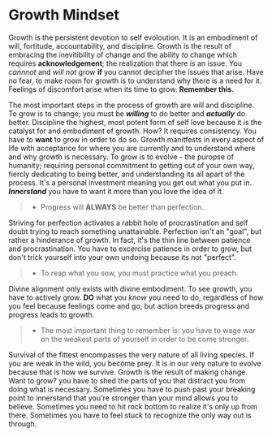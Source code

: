 # Growth Mindset

Growth is the persistent devotion to self evoloution. It is an embodiment of will, fortitude, accountability, and discipline. Growth is the result of embracing the inevitibility of change and the ability *to* change which requires **acknowledgement**; the realization that there *is* an issue. You *cannnot* and *will not* grow **if** you cannot decipher the issues that arise. Have no fear, to make room for growth is to understand why there is a need for it. Feelings of discomfort arise when its time to grow. **Remember this.**

The most important steps in the process of growth are will and discipline. To grow is to change; you must be ***willing*** to do better and ***actually*** do better. Discipline the highest, most potent form of self love because it is the catalyst for and embodiment of growth. How? It requires consistency. You have to **want** to grow in order to do so.
Growth manitfests in every aspect of life with acceptance for where you are currently and to understand where and why growth is necessary.
To grow is to evolve - the puropse of humanity; requiring personal commitment to getting out of your own way, fiercly dedicating to being better, and understanding its all apart of the process. It's a personal investment meaning you get out what you put in. ***Innerstand*** you have to want it more than you love the idea of it.
>
> * Progress will **ALWAYS** be better than perfection. 

 Striving for perfection activates a rabbit hole of procrastination and self doubt trying to reach something unattainable. Perfection isn't an "goal", but rather a hinderance of growth. In fact, it's the thin line between patience and procrastination. You have to excercise patience in order to grow, but don't trick yourself into your own undoing because its not "perfect".
>
> * To reap what you sow, you must practice what you preach.

 Divine alignment only exists with divine embodiment. To see growth, you have to actively grow. **DO** what you *know* you need to do, regardless of how you feel because feelings come and go, but action breeds progress and progress leads to growth.
>
 >* The most important thing to remember is: you have to wage war on the weakest parts of yourself in order to be come stronger.  

Survival of the fittest encompasses the very nature of all living species. If you are weak in the wild, you become prey. It is in our very nature to evolve because that is how we survive. Growth is the result of making change. Want to grow? you have to shed the parts of you that distract you from doing what is necessary. Sometimes you have to push past your breaking point to innerstand that you're stronger than your mind allows you to believe. Sometimes you need to hit rock bottom to realize it's only up from there. Sometimes you have to feel stuck to recognize the only way out is through.

